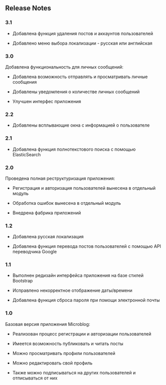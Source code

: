 <h2>Release Notes</h2>
<h3>3.1</h3>
<ul>
    <li><p>Добавлена функция удаления постов и аккаунтов пользователей</p></li>
    <li><p>Добавлено меню выбора локализации - русская или английская</p></li>
</ul>
<h3>3.0</h3>
<p>Добавлена функциональность для личных сообщений:</p>
<ul>
    <li><p>Добавлена возможность отправлять и просматривать личные сообщения</p></li>
    <li><p>Добавлены уведомления о количестве личных сообщений</p></li>
    <li><p>Улучшен интерфес приложения</p></li>
</ul>
<h3>2.2</h3>
<ul>
    <li><p>Добавлены всплывающие окна с информацией о пользователе</p></li>
</ul>
<h3>2.1</h3>
<ul>
    <li><p>Добавлена функция полнотекстового поиска с помощью ElasticSearch</p></li>
</ul>
<h3>2.0</h3>
<p>Проведена полная реструктуризация приложения:</p>
<ul>
    <li><p>Регистрация и авторизация пользователей вынесена в отдельный модуль</p></li>
    <li><p>Обработка ошибок вынесена в отдельный модуль</p></li>
    <li><p>Внедрена фабрика приложений</p></li>
</ul>
<h3>1.2</h3>
<ul>
    <li><p>Добавлена русская локализация</p></li>
    <li><p>Добавлена функция перевода постов пользователей с помощью API переводчика Google</p></li>
</ul>
<h3>1.1</h3>
<ul>
    <li><p>Выполнен редизайн интерфейса приложения на базе стилей Bootstrap</p></li>
    <li><p>Исправлено некорректное отображение даты/времени</p></li>
    <li><p>Добавлена функция сброса пароля при помощи электронной почты</p></li>
</ul>
<h3>1.0</h3>
<p>Базовая версия приложения Microblog:</p>
<ul>
    <li><p>Реализован процесс регистрации и авторизации пользователей</p></li>
    <li><p>Имеется возможность публиковать и читать посты</p></li>
    <li><p>Можно просматривать профили пользователей</p></li>
    <li><p>Можно редактировать свой профиль</p></li>
    <li><p>Также можно подписываться на других пользователей и отписываться от них</p></li>
</ul>